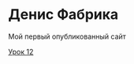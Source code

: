 

# Денис Фабрика
Мой первый опубликованный сайт

[Урок 12](https://chik-brik.github.io/lesson_12/index.html/ "Моя готовая домашка")

